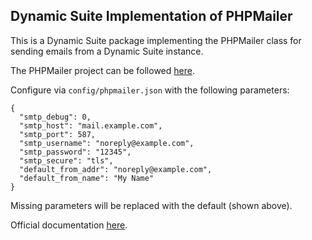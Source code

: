 ## Dynamic Suite Implementation of PHPMailer

This is a Dynamic Suite package implementing the PHPMailer class for sending
emails from a Dynamic Suite instance.

The PHPMailer project can be followed [here](https://github.com/PHPMailer/PHPMailer).

Configure via `config/phpmailer.json` with the following parameters:

```
{
  "smtp_debug": 0,
  "smtp_host": "mail.example.com",
  "smtp_port": 587,
  "smtp_username": "noreply@example.com",
  "smtp_password": "12345",
  "smtp_secure": "tls",
  "default_from_addr": "noreply@example.com",
  "default_from_name": "My Name"
}
```

Missing parameters will be replaced with the default (shown above).

Official documentation [here](https://dynamicsuite.io/official-packages/phpmailer).